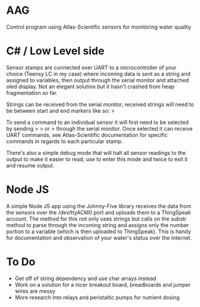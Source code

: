# AAG
Control program using Atlas-Scientific sensors for monitoring water quality

# C# / Low Level side

Sensor stamps are connected over UART to a microcontroller of your choice (Teensy LC in my case) where incoming data is sent as a string and assigned to variables, then output through the serial monitor and attached oled display. Not an elegant solution but it hasn't crashed from heap fragmentation so far.

Strings can be received from the serial monitor, received strings will need to be between start and end markers like so: ><STRING>

To send a command to an individual sensor it will first need to be selected by sending ><PH> ><EC> or ><ORP> through the serial monitor. Once selected it can receive UART commands, see Atlas-Scientific documentation for specific commands in regards to each particular stamp.

There's also a simple debug mode that will halt all sensor readings to the output to make it easier to read, use <debug> to enter this mode and twice to exit it and resume output.

# Node JS

A simple Node JS app using the Johnny-Five library receives the data from the sensors over the /dev/ttyACM0 port and uploads them to a ThingSpeak account. The method for this not only uses strings but calls on the substr method to parse through the incoming string and assigns only the number portion to a variable (which is then uploaded to ThingSpeak). This is handy for documentation and observation of your water's status over the internet.

# To Do

- Get off of string dependency and use char arrays instead
- Work on a solution for a nicer breakout board, breadboards and jumper wires are messy
- More research into relays and peristaltic pumps for nutrient dosing
